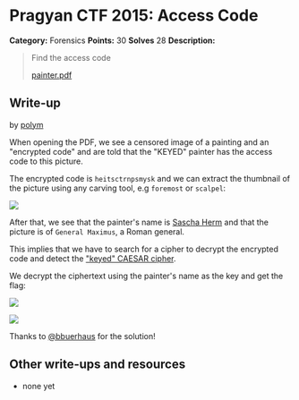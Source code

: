 # Pragyan CTF 2015: Access Code

**Category:** Forensics
**Points:** 30
**Solves** 28
**Description:**

> Find the access code
>
> [painter.pdf](painter.pdf)

## Write-up

by [polym](https://github.com/abpolym)

When opening the PDF, we see a censored image of a painting and an "encrypted code" and are told that the "KEYED" painter has the access code to this picture.

The encrypted code is `heitsctrnpsmysk` and we can extract the thumbnail of the picture using any carving tool, e.g `foremost` or `scalpel`:

![](General_Maximus01a.jpg)

After that, we see that the painter's name is [Sascha Herm](http://www.sascha-herm.com/Warlord_Games.htm) and that the picture is of `General Maximus`, a Roman general.

This implies that we have to search for a cipher to decrypt the encrypted code and detect the ["keyed" CAESAR cipher](http://rumkin.com/tools/cipher/caesar-keyed.php).

We decrypt the ciphertext using the painter's name as the key and get the flag:

![](keyed1.png)

![](keyed2.png)

Thanks to [@bbuerhaus](https://twitter.com/bbuerhaus) for the solution!

## Other write-ups and resources

* none yet
